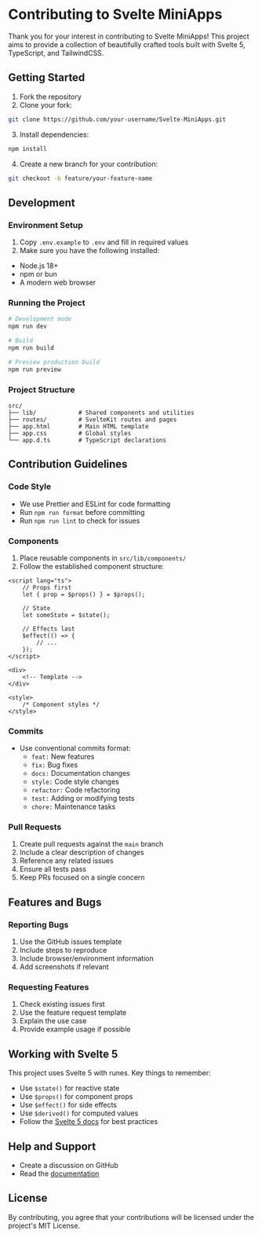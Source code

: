 # Contributing to Svelte MiniApps

Thank you for your interest in contributing to Svelte MiniApps! This project aims to provide a collection of beautifully crafted tools built with Svelte 5, TypeScript, and TailwindCSS.

## Getting Started

1. Fork the repository
2. Clone your fork:

```bash
git clone https://github.com/your-username/Svelte-MiniApps.git
```

3. Install dependencies:

```bash
npm install
```

4. Create a new branch for your contribution:

```bash
git checkout -b feature/your-feature-name
```

## Development

### Environment Setup

1. Copy `.env.example` to `.env` and fill in required values
2. Make sure you have the following installed:

- Node.js 18+
- npm or bun
- A modern web browser

### Running the Project

```bash
# Development mode
npm run dev

# Build
npm run build

# Preview production build
npm run preview
```

### Project Structure

```
src/
├── lib/            # Shared components and utilities
├── routes/         # SvelteKit routes and pages
├── app.html        # Main HTML template
├── app.css         # Global styles
└── app.d.ts        # TypeScript declarations
```

## Contribution Guidelines

### Code Style

- We use Prettier and ESLint for code formatting
- Run `npm run format` before committing
- Run `npm run lint` to check for issues

### Components

1. Place reusable components in `src/lib/components/`
2. Follow the established component structure:

```svelte
<script lang="ts">
	// Props first
	let { prop = $props() } = $props();

	// State
	let someState = $state();

	// Effects last
	$effect(() => {
		// ...
	});
</script>

<div>
	<!-- Template -->
</div>

<style>
	/* Component styles */
</style>
```

### Commits

- Use conventional commits format:
  - `feat:` New features
  - `fix:` Bug fixes
  - `docs:` Documentation changes
  - `style:` Code style changes
  - `refactor:` Code refactoring
  - `test:` Adding or modifying tests
  - `chore:` Maintenance tasks

### Pull Requests

1. Create pull requests against the `main` branch
2. Include a clear description of changes
3. Reference any related issues
4. Ensure all tests pass
5. Keep PRs focused on a single concern

## Features and Bugs

### Reporting Bugs

1. Use the GitHub issues template
2. Include steps to reproduce
3. Include browser/environment information
4. Add screenshots if relevant

### Requesting Features

1. Check existing issues first
2. Use the feature request template
3. Explain the use case
4. Provide example usage if possible

## Working with Svelte 5

This project uses Svelte 5 with runes. Key things to remember:

- Use `$state()` for reactive state
- Use `$props()` for component props
- Use `$effect()` for side effects
- Use `$derived()` for computed values
- Follow the [Svelte 5 docs](https://svelte.dev/docs/svelte/overview) for best practices

## Help and Support

- Create a discussion on GitHub
- Read the [documentation](/docs)

## License

By contributing, you agree that your contributions will be licensed under the project's MIT License.
